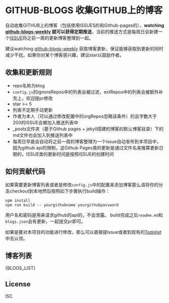 GITHUB-BLOGS 收集GITHUB上的博客
===

自动收集GITHUB上的博客（包括使用ISSUES的和Github-pages的），**watching [github-blogs-weekly](https://github.com/yutingzhao1991/github-blogs-weekly) 就可以获得定期推送**，当前的推送方式是每周日会新建一个[ISSUE](https://github.com/yutingzhao1991/github-blogs-weekly/labels/Articles)将之前一周的更新博客整理到一起。

建议watching [github-blogs-weekly](https://github.com/yutingzhao1991/github-blogs-weekly) 获取博客更新，保证能够获取到更新的同时减少干扰。如果你对某个博客感兴趣，建议star以鼓励作者。

收集和更新规则
---

- repo名称为blog
- `config.js`的ignoreRepos中的列表会被过滤，extRepos中的列表会被额外补充上，欢迎提pr修改
- star >= 5
- 列表不定期手动更新
- 作者为本人（可以通过修改配置中的orgRepos忽略该条件）的且字数大于200的ISSUE会被加入推送列表中
- _posts文件夹（基于Github pages + jekyll搭建的博客的默认博客目录）下的md文件也会加入到推送列表中
- 每周日早晨会自动将之前一周的博客整理为一个issue自动发布到本项目中，因为github api的限制，这Github Pages类的更新是通过文件名来推算更新日期的，ISSUE类的更新时间是按照ISSUE的创建时间

如何贡献代码
---

如果需要更新博客列表或者是修改`config.js`中的配置来添加博客那么请将你的分支checkout到本地然后按照如下步骤执行build操作：
```shell
npm install
npm run build -- yourgithubname yourgithubpassword
```
用户名和密码是用来请求github的api的，不会泄露。
build完成之后`readme.md`和`blogs.json`会有更新，一起提交pr即可。

如果是要对本项目的功能进行修改，那么可以直接提Issue或者到现有的[Todolist](https://github.com/yutingzhao1991/github-blogs-collector/issues/1)中去认领。

博客列表
---

{BLOGS_LIST}

License
---

ISC